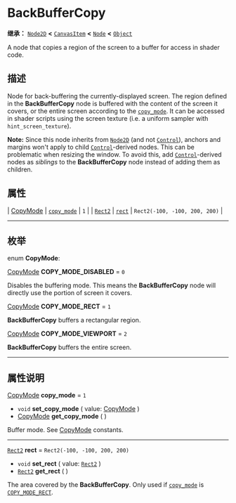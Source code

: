 <!-- ⚠ 请勿编辑本文件 ⚠ -->
<!-- 本文档使用脚本从 WeDot 引擎源码仓库生成。 -->
<!-- 生成脚本：https://github.com/WeDot-Engine/WeDot/tree/4.3/doc/tools/make_md.py； -->
<!-- 原文件：https://github.com/WeDot-Engine/WeDot/tree/4.3/doc/classes/BackBufferCopy.xml。 -->

<div id="_class_backbuffercopy"></div>

# BackBufferCopy

**继承：** [`Node2D`](class_node2d.md) **<** [`CanvasItem`](class_canvasitem.md) **<** [`Node`](class_node.md) **<** [`Object`](class_object.md)

A node that copies a region of the screen to a buffer for access in shader code.

## 描述

Node for back-buffering the currently-displayed screen. The region defined in the **BackBufferCopy** node is buffered with the content of the screen it covers, or the entire screen according to the [`copy_mode`](#class_backbuffercopy_property_copy_mode). It can be accessed in shader scripts using the screen texture (i.e. a uniform sampler with `hint_screen_texture`).

 **Note:** Since this node inherits from [`Node2D`](class_node2d.md) (and not [`Control`](class_control.md)), anchors and margins won't apply to child [`Control`](class_control.md)-derived nodes. This can be problematic when resizing the window. To avoid this, add [`Control`](class_control.md)-derived nodes as *siblings* to the **BackBufferCopy** node instead of adding them as children.

## 属性

| [CopyMode](#enum_backbuffercopy_copymode) | [`copy_mode`](#class_backbuffercopy_property_copy_mode) | ``1``                           |
| [`Rect2`](class_rect2.md)                 | [`rect`](#class_backbuffercopy_property_rect)           | ``Rect2(-100, -100, 200, 200)`` |

<!-- rst-class:: classref-section-separator -->

---

## 枚举

<div id="_class_enum_backbuffercopy_copymode"></div>

enum **CopyMode**: <div id="enum_backbuffercopy_copymode"></div>

<div id="_class_backbuffercopy_constant_copy_mode_disabled"></div>

[CopyMode](#enum_backbuffercopy_copymode) **COPY_MODE_DISABLED** = ``0``

Disables the buffering mode. This means the **BackBufferCopy** node will directly use the portion of screen it covers.

<div id="_class_backbuffercopy_constant_copy_mode_rect"></div>

[CopyMode](#enum_backbuffercopy_copymode) **COPY_MODE_RECT** = ``1``

**BackBufferCopy** buffers a rectangular region.

<div id="_class_backbuffercopy_constant_copy_mode_viewport"></div>

[CopyMode](#enum_backbuffercopy_copymode) **COPY_MODE_VIEWPORT** = ``2``

**BackBufferCopy** buffers the entire screen.

<!-- rst-class:: classref-section-separator -->

---

## 属性说明

<div id="_class_backbuffercopy_property_copy_mode"></div>

[CopyMode](#enum_backbuffercopy_copymode) **copy_mode** = ``1`` <div id="class_backbuffercopy_property_copy_mode"></div>

- `void` **set_copy_mode** ( value: [CopyMode](#enum_backbuffercopy_copymode) )
- [CopyMode](#enum_backbuffercopy_copymode) **get_copy_mode** ( )

Buffer mode. See [CopyMode](#enum_backbuffercopy_copymode) constants.

<!-- rst-class:: classref-item-separator -->

---

<div id="_class_backbuffercopy_property_rect"></div>

[`Rect2`](class_rect2.md) **rect** = ``Rect2(-100, -100, 200, 200)`` <div id="class_backbuffercopy_property_rect"></div>

- `void` **set_rect** ( value: [`Rect2`](class_rect2.md) )
- [`Rect2`](class_rect2.md) **get_rect** ( )

The area covered by the **BackBufferCopy**. Only used if [`copy_mode`](#class_backbuffercopy_property_copy_mode) is [`COPY_MODE_RECT`](#class_backbuffercopy_constant_copy_mode_rect).

[^virtual]: 本方法通常需要用户覆盖才能生效。
[^const]: 本方法无副作用，不会修改该实例的任何成员变量。
[^vararg]: 本方法除了能接受在此处描述的参数外，还能够继续接受任意数量的参数。
[^constructor]: 本方法用于构造某个类型。
[^static]: 调用本方法无需实例，可直接使用类名进行调用。
[^operator]: 本方法描述的是使用本类型作为左操作数的有效运算符。
[^bitfield]: 这个值是由下列位标志构成位掩码的整数。
[^void]: 无返回值。
